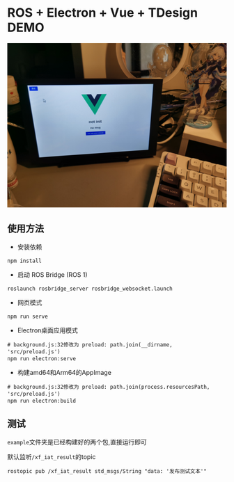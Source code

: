 # ROS + Electron + Vue + TDesign DEMO

![example](./example/example.jpg)

## 使用方法

- 安装依赖

```shell
npm install
```

- 启动 ROS Bridge (ROS 1)

```shell
roslaunch rosbridge_server rosbridge_websocket.launch
```

- 网页模式

```shell
npm run serve
```

- Electron桌面应用模式

```shell
# background.js:32修改为 preload: path.join(__dirname, 'src/preload.js')
npm run electron:serve
```

- 构建amd64和Arm64的AppImage

```shell
# background.js:32修改为 preload: path.join(process.resourcesPath, 'src/preload.js')
npm run electron:build
```

## 测试

`example`文件夹是已经构建好的两个包,直接运行即可

默认监听`/xf_iat_result`的topic

```shell
rostopic pub /xf_iat_result std_msgs/String "data: '发布测试文本'"
```